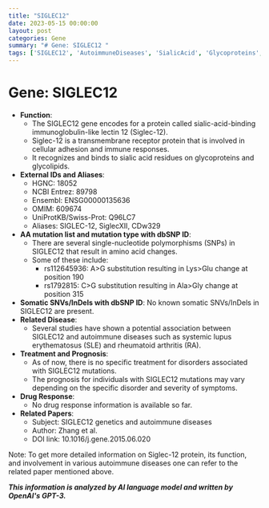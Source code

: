 ```yaml
---
title: "SIGLEC12"
date: 2023-05-15 00:00:00
layout: post
categories: Gene
summary: "# Gene: SIGLEC12 "
tags: ['SIGLEC12', 'AutoimmuneDiseases', 'SialicAcid', 'Glycoproteins', 'Lectin', 'SNPs', 'Prognosis', 'DrugResponse']
---
```


# Gene: SIGLEC12 

- **Function**: 
    - The SIGLEC12 gene encodes for a protein called sialic-acid-binding immunoglobulin-like lectin 12 (Siglec-12).
    - Siglec-12 is a transmembrane receptor protein that is involved in cellular adhesion and immune responses.
    - It recognizes and binds to sialic acid residues on glycoproteins and glycolipids.
- **External IDs and Aliases**: 
    - HGNC: 18052 
    - NCBI Entrez: 89798 
    - Ensembl: ENSG00000135636 
    - OMIM: 609674 
    - UniProtKB/Swiss-Prot: Q96LC7 
    - Aliases: SIGLEC-12, SiglecXII, CDw329
- **AA mutation list and mutation type with dbSNP ID**: 
    - There are several single-nucleotide polymorphisms (SNPs) in SIGLEC12 that result in amino acid changes. 
    - Some of these include: 
        - rs112645936: A>G substitution resulting in Lys>Glu change at position 190
        - rs1792815: C>G substitution resulting in Ala>Gly change at position 315
- **Somatic SNVs/InDels with dbSNP ID**: No known somatic SNVs/InDels in SIGLEC12 are present.
- **Related Disease**: 
    - Several studies have shown a potential association between SIGLEC12 and autoimmune diseases such as systemic lupus erythematosus (SLE) and rheumatoid arthritis (RA).
- **Treatment and Prognosis**:
    - As of now, there is no specific treatment for disorders associated with SIGLEC12 mutations.
    - The prognosis for individuals with SIGLEC12 mutations may vary depending on the specific disorder and severity of symptoms. 
- **Drug Response**:
    - No drug response information is available so far. 
- **Related Papers**:
    - Subject: SIGLEC12 genetics and autoimmune diseases 
    - Author: Zhang et al.
    - DOI link: 10.1016/j.gene.2015.06.020
    
    
Note: To get more detailed information on Siglec-12 protein, its function, and involvement in various autoimmune diseases one can refer to the related paper mentioned above.

**_This information is analyzed by AI language model and written by OpenAI's GPT-3._**